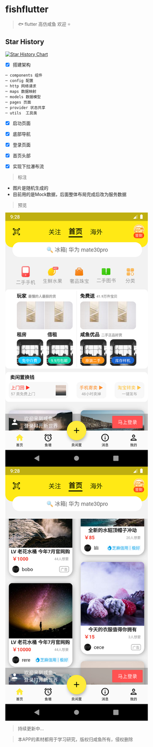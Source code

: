 # fishflutter

> :fish: flutter 高仿咸鱼 欢迎 :star:

## Star History

[![Star History Chart](https://api.star-history.com/svg?repos=BB-Code/fishflutter&type=Date)](https://star-history.com/#BB-Code/fishflutter&Date)


- [x] 搭建架构
```
─ components 组件
─ config 配置
─ http 网络请求
─ maps 数据映射
─ models 数据模型
─ pages 页面
─ provider 状态共享
─ utils  工具类
```

- [x] 启功页面
- [x] 底部导航
- [x] 登录页面
- [x] 首页头部
- [x] 实现下拉瀑布流


> 标注 

- 图片是随机生成的
- 目前用的是Mock数据，后面整体布局完成后改为服务数据

> 预览

 <img src="https://github.com/BB-Code/fishflutter/raw/main/assets/images/Screenshot_1608024527.png" width = "450" height = "800" alt="首页" align=center />
 <img src="https://github.com/BB-Code/fishflutter/raw/main/assets/images/Screenshot_1608024533.png" width = "450" height = "800" alt="首页" align=center />
 
 
 > 持续更新中...
 

> 本APP的素材都用于学习研究，版权归咸鱼所有，侵权删除
